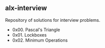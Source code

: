 ## alx-interview
Repository of solutions for interview problems.

- 0x00. Pascal's Triangle
- 0x01. Lockboxes
- 0x02. Minimum Operations

